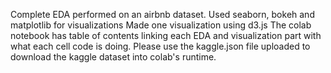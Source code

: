 Complete EDA performed on an airbnb dataset.
Used seaborn, bokeh and matplotlib for visualizations
Made one visualization using d3.js
The colab notebook has table of contents linking each EDA and visualization part with what each cell code is doing.
Please use the kaggle.json file uploaded to download the kaggle dataset into colab's runtime.
